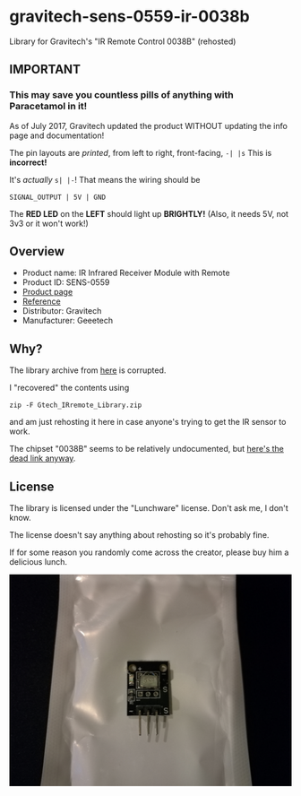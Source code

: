 # gravitech-sens-0559-ir-0038b
Library for Gravitech's "IR Remote Control 0038B" (rehosted)

## IMPORTANT
### This may save you countless pills of anything with Paracetamol in it!
As of July 2017, Gravitech updated the product WITHOUT updating the info page and documentation!

The pin layouts are *printed*, from left to right, front-facing, `-| |s`
This is **incorrect!**

It's *actually* `s| |-`!
That means the wiring should be
```
SIGNAL_OUTPUT | 5V | GND
```

The **RED LED** on the **LEFT** should light up **BRIGHTLY!**
(Also, it needs 5V, not 3v3 or it won't work!)

## Overview
- Product name: IR Infrared Receiver Module with Remote
- Product ID: SENS-0559
- [Product page](https://www.gravitechthai.com/product_detail.php?d=719)
- [Reference](https://www.gravitechthai.com/product_download.php?p=136)
- Distributor: Gravitech
- Manufacturer: Geeetech

## Why?
The library archive from [here](https://www.gravitechthai.com/product_detail.php?d=719) is corrupted.

I "recovered" the contents using
```
zip -F Gtech_IRremote_Library.zip
```
and am just rehosting it here in case anyone's trying to get the IR sensor to work.

The chipset "0038B" seems to be relatively undocumented, but [here's the dead link anyway](http://www.geeetech.com/ir-remote-control-0038b-module-diy-kit-p-252.html).

## License
The library is licensed under the "Lunchware" license. Don't ask me, I don't know.

The license doesn't say anything about rehosting so it's probably fine.

If for some reason you randomly come across the creator, please buy him a delicious lunch.

![The IR sensor in question...](https://github.com/mpipo/gravitech-sens-0559-ir-0038b/raw/master/front_shot.jpg)
